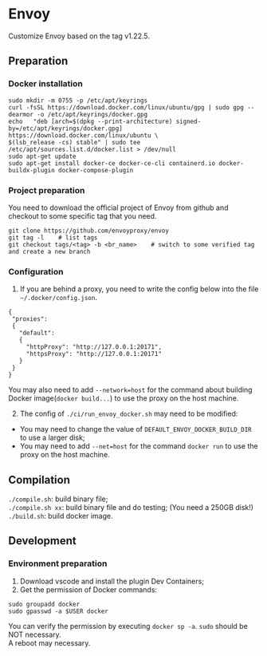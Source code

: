 # Envoy
Customize Envoy based on the tag v1.22.5.

## Preparation
### Docker installation
```
sudo mkdir -m 0755 -p /etc/apt/keyrings
curl -fsSL https://download.docker.com/linux/ubuntu/gpg | sudo gpg --dearmor -o /etc/apt/keyrings/docker.gpg
echo   "deb [arch=$(dpkg --print-architecture) signed-by=/etc/apt/keyrings/docker.gpg] https://download.docker.com/linux/ubuntu \
$(lsb_release -cs) stable" | sudo tee /etc/apt/sources.list.d/docker.list > /dev/null
sudo apt-get update
sudo apt-get install docker-ce docker-ce-cli containerd.io docker-buildx-plugin docker-compose-plugin
```
### Project preparation
You need to download the official project of Envoy from github and checkout to some specific tag that you need.
```
git clone https://github.com/envoyproxy/envoy
git tag -l    # list tags
git checkout tags/<tag> -b <br_name>    # switch to some verified tag and create a new branch
```
### Configuration
1. If you are behind a proxy, you need to write the config below into the file `~/.docker/config.json`.
```
{
 "proxies":
 {
   "default":
   {
     "httpProxy": "http://127.0.0.1:20171",
     "httpsProxy": "http://127.0.0.1:20171"
   }
 }
}
```
You may also need to add `--network=host` for the command about building Docker image(`docker build...`) to use the proxy on the host machine.

2. The config of `./ci/run_envoy_docker.sh` may need to be modified:
- You may need to change the value of `DEFAULT_ENVOY_DOCKER_BUILD_DIR` to use a larger disk;
- You may need to add `--net=host` for the command `docker run` to use the proxy on the host machine.

## Compilation
`./compile.sh`: build binary file;<br />
`./compile.sh xx`: build binary file and do testing; (You need a 250GB disk!)<br />
`./build.sh`: build docker image.

## Development
### Environment preparation
1. Download vscode and install the plugin Dev Containers;
2. Get the permission of Docker commands:
```
sudo groupadd docker
sudo gpasswd -a $USER docker
```
You can verify the permission by executing `docker sp -a`. `sudo` should be NOT necessary.<br />
A reboot may necessary.
